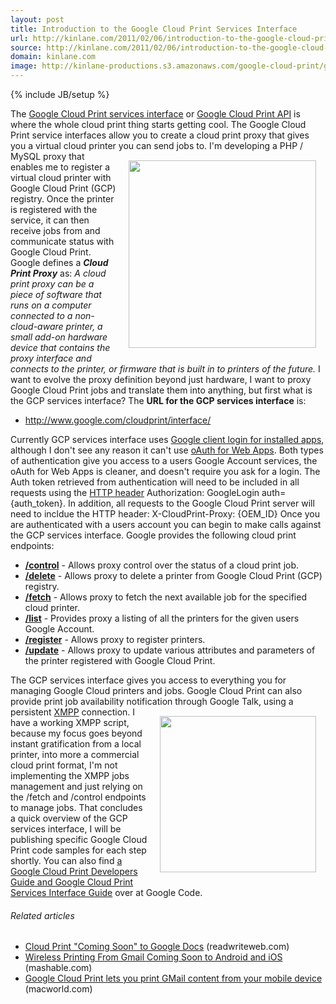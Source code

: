 ```yaml
---
layout: post
title: Introduction to the Google Cloud Print Services Interface
url: http://kinlane.com/2011/02/06/introduction-to-the-google-cloud-print-services-interface/
source: http://kinlane.com/2011/02/06/introduction-to-the-google-cloud-print-services-interface/
domain: kinlane.com
image: http://kinlane-productions.s3.amazonaws.com/google-cloud-print/google-cloud-print.png
---
```

{% include JB/setup %}<p><!DOCTYPE html PUBLIC "-//W3C//DTD XHTML 1.0 Transitional//EN"
    "http://www.w3.org/TR/xhtml1/DTD/xhtml1-transitional.dtd">
<html xmlns="http://www.w3.org/1999/xhtml">
  <head>
    <title></title>
  </head>
  <body>
    The <a href="http://code.google.com/apis/cloudprint/docs/proxyinterfaces.html" target="_blank">Google Cloud Print services interface</a> or <a href=
    "http://code.google.com/apis/cloudprint/docs/proxyinterfaces.html" target="_blank">Google Cloud Print API</a> is where the whole cloud print thing starts getting cool. The Google Cloud Print
    service interfaces allow you to create a cloud print proxy that gives you a virtual cloud printer you can send jobs to. <img style="padding: 15px;" src=
    "http://kinlane-productions.s3.amazonaws.com/google-cloud-print/google-cloud-print.png" alt="" width="300" align="right" /> I'm developing a PHP / MySQL proxy that enables me to register a
    virtual cloud printer with Google Cloud Print (GCP) registry. Once the printer is registered with the service, it can then receive jobs from and communicate status with Google Cloud Print. Google
    defines a <strong><em>Cloud Print Proxy</em></strong> as: <em>A cloud print proxy can be a piece of software that runs on a computer connected to a non-cloud-aware printer, a small add-on
    hardware device that contains the proxy interface and connects to the printer, or firmware that is built in to printers of the future.</em> I want to evolve the proxy definition beyond just
    hardware, I want to proxy Google Cloud Print jobs and translate them into anything, but first what is the GCP services interface? The <strong>URL for the GCP services interface</strong> is:
    <ul class="mainlist">
      <li>
        <a href="http://www.google.com/cloudprint/interface/" target="_blank">http://www.google.com/cloudprint/interface/</a>
      </li>
    </ul>Currently GCP services interface uses <a href="http://code.google.com/apis/accounts/docs/AuthForInstalledApps.html" target="_blank">Google client login for installed apps</a>, although I
    don't see any reason it can't use <a href="http://code.google.com/apis/accounts/docs/OAuth.html" target="_blank">oAuth for Web Apps</a>. Both types of authentication give you access to a users
    Google Account services, the oAuth for Web Apps is cleaner, and doesn't require you ask for a login. The Auth token retrieved from authentication will need to be included in all requests using
    the <a class="zem_slink" title="List of HTTP header fields" rel="wikipedia" href="http://en.wikipedia.org/wiki/List_of_HTTP_header_fields">HTTP header</a> Authorization: GoogleLogin
    auth={auth_token}. In addition, all requests to the Google Cloud Print server will need to incldue the HTTP header: X-CloudPrint-Proxy: {OEM_ID} Once you are authenticated with a users account
    you can begin to make calls against the GCP services interface. Google provides the following cloud print endpoints:
    <ul class="mainlist">
      <li>
        <strong><a href="http://www.kinlane.com/2011/02/google-cloud-print-control/" target="_blank">/control</a></strong> - Allows proxy control over the status of a cloud print job.
      </li>
      <li>
        <strong><a href="http://www.kinlane.com/2011/02/google-cloud-print-delete/">/delete</a></strong> - Allows proxy to delete a printer from Google Cloud Print (GCP) registry.
      </li>
      <li>
        <strong><a href="http://www.kinlane.com/2011/02/2822/">/fetch</a></strong> - Allows proxy to fetch the next available job for the specified cloud printer.
      </li>
      <li>
        <strong><a href="http://www.kinlane.com/2011/02/google-cloud-print-list/">/list</a></strong> - Provides proxy a listing of all the printers for the given users Google Account.
      </li>
      <li>
        <strong><a href="http://www.kinlane.com/2011/02/google-cloud-print-register/">/register</a></strong> - Allows proxy to register printers.
      </li>
      <li>
        <strong><a href="http://www.kinlane.com/2011/02/google-cloud-print-update/" target="_blank">/update</a></strong> - Allows proxy to update various attributes and parameters of the printer
        registered with Google Cloud Print.
      </li>
    </ul>The GCP services interface gives you access to everything you for managing Google Cloud printers and jobs. Google Cloud Print can also provide print job availability notification through
    Google Talk, using a persistent <a class="zem_slink" title="Extensible Messaging and Presence Protocol" rel="wikipedia" href=
    "http://en.wikipedia.org/wiki/Extensible_Messaging_and_Presence_Protocol">XMPP</a> connection. <a href="http://www.mimeo.com" target="_blank"><img style="padding: 15px;" src=
    "http://kinlane-productions.s3.amazonaws.com/mimeo-logo.jpg" alt="" width="250" align="right" /></a> I have a working XMPP script, because my focus goes beyond instant gratification from a local
    printer, into more a commercial cloud print format, I'm not implementing the XMPP jobs management and just relying on the /fetch and /control endpoints to manage jobs. That concludes a quick
    overview of the GCP services interface, I will be publishing specific Google Cloud Print code samples for each step shortly. You can also find <a href=
    "http://code.google.com/apis/cloudprint/docs/devguide.html" target="_blank">a Google Cloud Print Developers</a> <a href="http://code.google.com/apis/cloudprint/docs/proxyinterfaces.html" target=
    "_blank">Guide and Google Cloud Print Services Interface Guide</a> over at Google Code.
    <h6 class="zemanta-related-title" style="font-size: 1em;">
      Related articles
    </h6>
    <ul class="zemanta-article-ul">
      <li class="zemanta-article-ul-li">
        <a href="http://www.readwriteweb.com/archives/cloud_print_coming_soon_to_google_docs.php">Cloud Print "Coming Soon" to Google Docs</a> (readwriteweb.com)
      </li>
      <li class="zemanta-article-ul-li">
        <a href="http://mashable.com/2011/01/24/google-cloud-print-gmail-mobile/">Wireless Printing From Gmail Coming Soon to Android and iOS</a> (mashable.com)
      </li>
      <li class="zemanta-article-ul-li">
        <a href="http://www.macworld.com/article/157364/2011/01/cloudprint.html?lsrc=rss_main">Google Cloud Print lets you print GMail content from your mobile device</a> (macworld.com)
      </li>
    </ul>
  </body>
</html></p>
